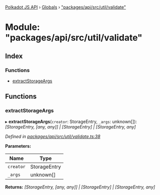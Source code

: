 [Polkadot JS API](../README.md) › [Globals](../globals.md) › ["packages/api/src/util/validate"](_packages_api_src_util_validate_.md)

# Module: "packages/api/src/util/validate"

## Index

### Functions

* [extractStorageArgs](_packages_api_src_util_validate_.md#extractstorageargs)

## Functions

###  extractStorageArgs

▸ **extractStorageArgs**(`creator`: StorageEntry, `_args`: unknown[]): *[StorageEntry, [any, any]] | [StorageEntry] | [StorageEntry, any]*

*Defined in [packages/api/src/util/validate.ts:38](https://github.com/polkadot-js/api/blob/45fb6d44ad/packages/api/src/util/validate.ts#L38)*

**Parameters:**

Name | Type |
------ | ------ |
`creator` | StorageEntry |
`_args` | unknown[] |

**Returns:** *[StorageEntry, [any, any]] | [StorageEntry] | [StorageEntry, any]*
